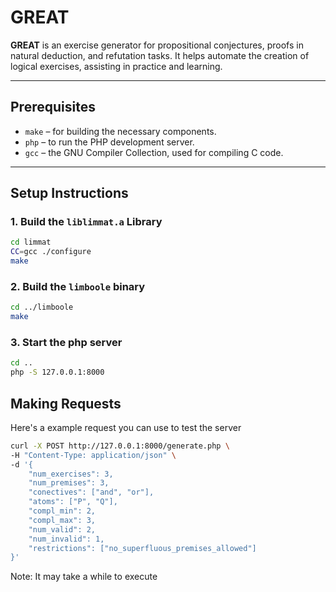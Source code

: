 # GREAT

**GREAT** is an exercise generator for propositional conjectures, proofs in natural deduction, and refutation tasks. It helps automate the creation of logical exercises, assisting in practice and learning.

---

## Prerequisites

- `make` – for building the necessary components.
- `php` – to run the PHP development server.
- `gcc` – the GNU Compiler Collection, used for compiling C code.

---

## Setup Instructions

### 1. **Build the `liblimmat.a` Library**

```bash
cd limmat
CC=gcc ./configure
make
```

### 2. **Build the `limboole` binary**

```bash
cd ../limboole
make
```

### 3. **Start the php server**

```bash
cd ..
php -S 127.0.0.1:8000
```

## Making Requests

Here's a example request you can use to test the server

```bash
curl -X POST http://127.0.0.1:8000/generate.php \
-H "Content-Type: application/json" \
-d '{
    "num_exercises": 3,
    "num_premises": 3,
    "conectives": ["and", "or"],
    "atoms": ["P", "Q"],
    "compl_min": 2,
    "compl_max": 3,
    "num_valid": 2,
    "num_invalid": 1,
    "restrictions": ["no_superfluous_premises_allowed"]
}'
```

Note: It may take a while to execute